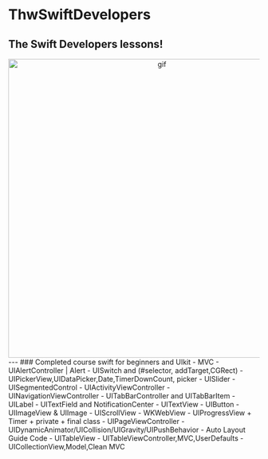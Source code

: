 # ThwSwiftDevelopers
## The Swift Developers lessons!

<div align="center">
<img src="https://media.giphy.com/media/QHE5gWI0QjqF2/giphy.gif" alt="gif" width="600" />
</div>
---
### Completed course swift for beginners and UIkit
- MVC
- UIAlertController | Alert
- UISwitch and (#selector, addTarget,CGRect)
- UIPickerView,UIDataPicker,Date,TimerDownCount, picker
- UISlider
- UISegmentedControl
- UIActivityViewController
- UINavigationViewController 
- UITabBarController and UITabBarItem
- UILabel
- UITextField and NotificationCenter
- UITextView
- UIButton
- UIImageView & UIImage
- UIScrollView 
- WKWebView
- UIProgressView + Timer + private + final class
- UIPageViewController
- UIDynamicAnimator/UICollision/UIGravity/UIPushBehavior
- Auto Layout Guide Code
- UITableView
- UITableViewController,MVC,UserDefaults
- UICollectionView,Model,Clean MVC
